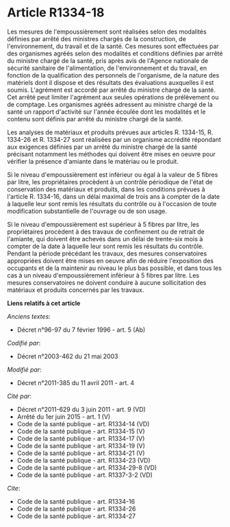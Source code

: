 # Article R1334-18

Les mesures de l'empoussièrement sont réalisées selon des modalités définies par arrêté des ministres chargés de la
construction, de l'environnement, du travail et de la santé. Ces mesures sont effectuées par des organismes agréés selon des
modalités et conditions définies par arrêté du ministre chargé de la santé, pris après avis de l'Agence nationale de sécurité
sanitaire de l'alimentation, de l'environnement et du travail, en fonction de la qualification des personnels de l'organisme,
de la nature des matériels dont il dispose et des résultats des évaluations auxquelles il est soumis. L'agrément est accordé
par arrêté du ministre chargé de la santé. Cet arrêté peut limiter l'agrément aux seules opérations de prélèvement ou de
comptage. Les organismes agréés adressent au ministre chargé de la santé un rapport d'activité sur l'année écoulée dont les
modalités et le contenu sont définis par arrêté du ministre chargé de la santé.

Les analyses de matériaux et produits prévues aux articles R. 1334-15, R. 1334-26 et R. 1334-27 sont réalisées par un
organisme accrédité répondant aux exigences définies par un arrêté du ministre chargé de la santé précisant notamment les
méthodes qui doivent être mises en oeuvre pour vérifier la présence d'amiante dans le matériau ou le produit.

Si le niveau d'empoussièrement est inférieur ou égal à la valeur de 5 fibres par litre, les propriétaires procèdent à un
contrôle périodique de l'état de conservation des matériaux et produits, dans les conditions prévues à l'article R. 1334-16,
dans un délai maximal de trois ans à compter de la date à laquelle leur sont remis les résultats du contrôle ou à l'occasion
de toute modification substantielle de l'ouvrage ou de son usage.

Si le niveau d'empoussièrement est supérieur à 5 fibres par litre, les propriétaires procèdent à des travaux de confinement
ou de retrait de l'amiante, qui doivent être achevés dans un délai de trente-six mois à compter de la date à laquelle leur
sont remis les résultats du contrôle. Pendant la période précédant les travaux, des mesures conservatoires appropriées
doivent être mises en oeuvre afin de réduire l'exposition des occupants et de la maintenir au niveau le plus bas possible, et
dans tous les cas à un niveau d'empoussièrement inférieur à 5 fibres par litre. Les mesures conservatoires ne doivent
conduire à aucune sollicitation des matériaux et produits concernés par les travaux.

**Liens relatifs à cet article**

_Anciens textes_:

  - Décret n°96-97 du 7 février 1996 - art. 5 (Ab)

_Codifié par_:

  - Décret n°2003-462 du 21 mai 2003

_Modifié par_:

  - Décret n°2011-385 du 11 avril 2011 - art. 4

_Cité par_:

  - Décret n°2011-629 du 3 juin 2011 - art. 9 (VD)
  - Arrêté du 1er juin 2015 - art. 1 (V)
  - Code de la santé publique - art. R1334-14 (VD)
  - Code de la santé publique - art. R1334-15 (V)
  - Code de la santé publique - art. R1334-17 (V)
  - Code de la santé publique - art. R1334-19 (V)
  - Code de la santé publique - art. R1334-21 (V)
  - Code de la santé publique - art. R1334-23 (VD)
  - Code de la santé publique - art. R1334-29-8 (VD)
  - Code de la santé publique - art. R1337-3-2 (VD)

_Cite_:

  - Code de la santé publique - art. R1334-16
  - Code de la santé publique - art. R1334-26
  - Code de la santé publique - art. R1334-27
